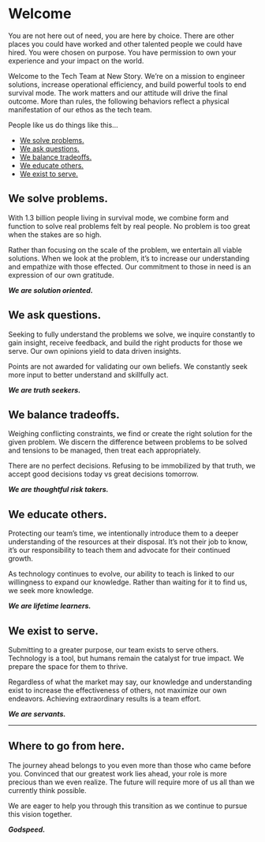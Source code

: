 # Welcome
You are not here out of need, you are here by choice. There are other places you could have worked and other talented people we could have hired. You were chosen on purpose. You have permission to own your experience and your impact on the world.

Welcome to the Tech Team at New Story. We’re on a mission to engineer solutions, increase operational efficiency, and build powerful tools to end survival mode. The work matters and our attitude will drive the final outcome. More than rules, the following behaviors reflect a physical manifestation of our ethos as the tech team.

People like us do things like this…
  
 - [We solve problems.]
 - [We ask questions.]
 - [We balance tradeoffs.]
 - [We educate others.]
 - [We exist to serve.]


## We solve problems.
With 1.3 billion people living in survival mode, we combine form and function to solve real problems felt by real people. No problem is too great when the stakes are so high.
  
Rather than focusing on the scale of the problem, we entertain all viable solutions. When we look at the problem, it’s to increase our understanding and empathize with those effected. Our commitment to those in need is an expression of our own gratitude.
  
_**We are solution oriented.**_


## We ask questions.
Seeking to fully understand the problems we solve, we inquire constantly to gain insight, receive feedback, and build the right products for those we serve. Our own opinions yield to data driven insights.

Points are not awarded for validating our own beliefs. We constantly seek more input to better understand and skillfully act.

_**We are truth seekers.**_


## We balance tradeoffs.
Weighing conflicting constraints, we find or create the right solution for the given problem. We discern the difference between problems to be solved and tensions to be managed, then treat each appropriately.

There are no perfect decisions. Refusing to be immobilized by that truth, we accept good decisions today vs great decisions tomorrow.

_**We are thoughtful risk takers.**_


## We educate others.
Protecting our team’s time, we intentionally introduce them to a deeper understanding of the resources at their disposal. It’s not their job to know, it’s our responsibility to teach them and advocate for their continued growth.

As technology continues to evolve, our ability to teach is linked to our willingness to expand our knowledge. Rather than waiting for it to find us, we seek more knowledge.

_**We are lifetime learners.**_


## We exist to serve.
Submitting to a greater purpose, our team exists to serve others. Technology is a tool, but humans remain the catalyst for true impact. We prepare the space for them to thrive.

Regardless of what the market may say, our knowledge and understanding exist to increase the effectiveness of others, not maximize our own endeavors. Achieving extraordinary results is a team effort. 

_**We are servants.**_

---------------------

## Where to go from here.

The journey ahead belongs to you even more than those who came before you. Convinced that our greatest work lies ahead, your role is more precious than we even realize. The future will require more of us all than we currently think possible.

We are eager to help you through this transition as we continue to pursue this vision together.

_**Godspeed.**_

[//]: # (These are reference links used in the body of this note and get stripped out when the markdown processor does its job.)
   [We solve problems.]: <#we-solve-problems>
   [We ask questions.]: <#we-ask-questions>
   [We balance tradeoffs.]: <#we-balance-tradeoffs>
   [We educate others.]: <#we-educate-others>
   [We exist to serve.]: <#we-exist-to-serve>
